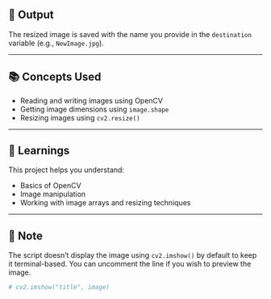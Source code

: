 

## 📸 Output

The resized image is saved with the name you provide in the `destination` variable (e.g., `NewImage.jpg`).

---

## 📚 Concepts Used

- Reading and writing images using OpenCV
- Getting image dimensions using `image.shape`
- Resizing images using `cv2.resize()`

---

## 🧠 Learnings

This project helps you understand:
- Basics of OpenCV
- Image manipulation
- Working with image arrays and resizing techniques

---

## 📌 Note

The script doesn’t display the image using `cv2.imshow()` by default to keep it terminal-based. You can uncomment the line if you wish to preview the image.

```python
# cv2.imshow("title", image)
```
